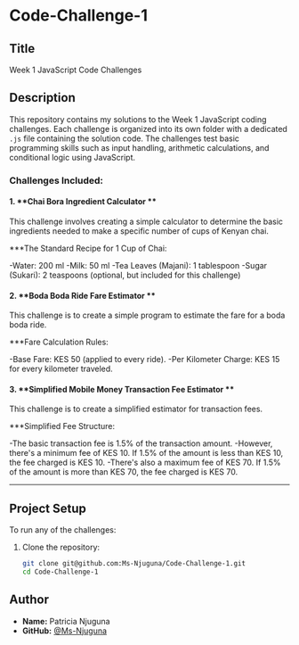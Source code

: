 # Code-Challenge-1
## Title
Week 1 JavaScript Code Challenges

## Description

This repository contains my solutions to the Week 1 JavaScript coding challenges. Each challenge is organized into its own folder with a dedicated `.js` file containing the solution code. The challenges test basic programming skills such as input handling, arithmetic calculations, and conditional logic using JavaScript.


### Challenges Included:

#### 1. **Chai Bora Ingredient Calculator **

This challenge involves creating a simple calculator to determine the basic ingredients needed to make a specific number of cups of Kenyan chai.

***The Standard Recipe for 1 Cup of Chai:

-Water: 200 ml
-Milk: 50 ml
-Tea Leaves (Majani): 1 tablespoon
-Sugar (Sukari): 2 teaspoons (optional, but included for this challenge)


#### 2. **Boda Boda Ride Fare Estimator **

This challenge is to create a simple program to estimate the fare for a boda boda ride.

***Fare Calculation Rules:

-Base Fare: KES 50 (applied to every ride).
-Per Kilometer Charge: KES 15 for every kilometer traveled.


#### 3. **Simplified Mobile Money Transaction Fee Estimator **

This challenge is to create a simplified estimator for transaction fees.

***Simplified Fee Structure:

-The basic transaction fee is 1.5% of the transaction amount.
-However, there's a minimum fee of KES 10. If 1.5% of the amount is less than KES 10, the fee charged is KES 10.
-There's also a maximum fee of KES 70. If 1.5% of the amount is more than KES 70, the fee charged is KES 70.



---

## Project Setup

To run any of the challenges:

1. Clone the repository:
   ```bash
   git clone git@github.com:Ms-Njuguna/Code-Challenge-1.git
   cd Code-Challenge-1

## Author

- **Name:** Patricia Njuguna
- **GitHub:** [@Ms-Njuguna](https://github.com/Ms-Njuguna)

